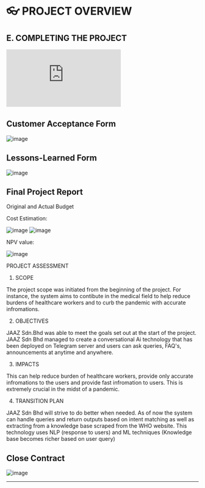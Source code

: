 # 👓 PROJECT OVERVIEW 
## E. COMPLETING THE PROJECT

![Closing document.pdf](https://github.com/Jassvine/Covid19Bot/blob/main/Documentation/Closing%20document.pdf)

## Customer Acceptance Form
<img width="269" alt="image" src="https://user-images.githubusercontent.com/55356959/150553635-aecb2919-d55e-42c4-b99a-1b751b5d9ccf.png">

## Lessons-Learned Form
<img width="268" alt="image" src="https://user-images.githubusercontent.com/55356959/150553719-854bf620-f475-4c0f-9b08-849ddf53f328.png">

## Final Project Report

Original and Actual Budget

Cost Estimation:

<img width="479" alt="image" src="https://user-images.githubusercontent.com/55356959/150554068-49b02e29-e6d8-4056-97b4-f59d7116dc71.png">
<img width="593" alt="image" src="https://user-images.githubusercontent.com/55356959/150554169-0bc08001-fc60-4ec4-82cd-bf3249835574.png">


NPV value:
  
  <img width="598" alt="image" src="https://user-images.githubusercontent.com/55356959/150554491-aadb33aa-8b4e-4353-bbce-20cab3cddc18.png">
  
PROJECT ASSESSMENT

1. SCOPE

The project scope was initiated from the beginning of the project. For instance, the system aims to contibute in the medical field to help reduce burdens of healthcare workers and to curb the pandemic with accurate infromations.


2. OBJECTIVES

JAAZ Sdn.Bhd was able to meet the goals set out at the start of the project. 
JAAZ Sdn Bhd managed to create a conversational Ai technology that has been deployed on Telegram server and users can ask queries, FAQ's, announcements at anytime and anywhere.

3. IMPACTS

This can help reduce burden of healthcare workers, provide only accurate infromations to the users and provide fast infromation to users.
This is extremely crucial in the midst of a pandemic.

4. TRANSITION PLAN

JAAZ Sdn Bhd will strive to do better when needed. As of now the system can handle queries and return outputs based on intent matching as well as extracting from  a knowledge base scraped from the WHO website. 
This technology uses NLP (response to users) and ML techniques (Knowledge base becomes richer based on user query)


## Close Contract
<img width="250" alt="image" src="https://user-images.githubusercontent.com/55356959/150555965-3c5b2a0b-21cb-43b4-a59a-b69e390e9339.png">

















---
